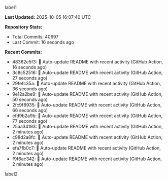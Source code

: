 
label1 
<!-- ACTIVITY_START -->
**Last Updated:** 2025-10-05 16:07:40 UTC

**Repository Stats:**
- Total Commits: 40697
- Last Commit: 16 seconds ago

**Recent Commits:**
- 48362e5f3: 🤖 Auto-update README with recent activity (GitHub Action, 16 seconds ago)
- 3c8c52516: 🤖 Auto-update README with recent activity (GitHub Action, 27 seconds ago)
- 29fefc35a: 🤖 Auto-update README with recent activity (GitHub Action, 36 seconds ago)
- 9e12a2be9: 🤖 Auto-update README with recent activity (GitHub Action, 50 seconds ago)
- 2fc9f8935: 🤖 Auto-update README with recent activity (GitHub Action, 66 seconds ago)
- efd9b2a9b: 🤖 Auto-update README with recent activity (GitHub Action, 77 seconds ago)
- 25aa34193: 🤖 Auto-update README with recent activity (GitHub Action, 2 minutes ago)
- c98d2a8fc: 🤖 Auto-update README with recent activity (GitHub Action, 2 minutes ago)
- efa7fb0c7: 🤖 Auto-update README with recent activity (GitHub Action, 2 minutes ago)
- f9f6ac342: 🤖 Auto-update README with recent activity (GitHub Action, 2 minutes ago)
<!-- ACTIVITY_END -->

label2
